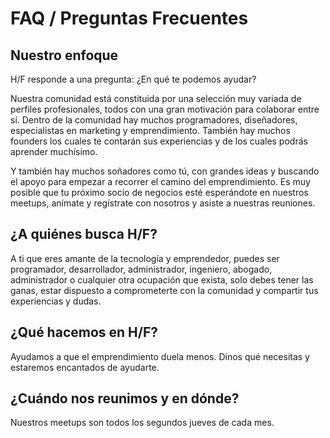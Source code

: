 # FAQ / Preguntas Frecuentes

## Nuestro enfoque

H/F responde a una pregunta: ¿En qué te podemos ayudar? 

Nuestra comunidad está constituida por una selección muy variada de perfiles profesionales, todos con una gran motivación para colaborar entre sí. Dentro de la comunidad hay muchos programadores, diseñadores, especialistas en marketing y emprendimiento. También hay muchos founders los cuales te contarán sus experiencias y de los cuales podrás aprender muchísimo. 

Y también hay muchos soñadores como tú, con grandes ideas y buscando el apoyo para empezar a recorrer el camino del emprendimiento. Es muy posible que tu próximo socio de negocios esté esperándote en nuestros meetups, anímate y regístrate con nosotros y asiste a nuestras reuniones.

## ¿A quiénes busca H/F?

A ti que eres amante de la tecnología y emprendedor, puedes ser programador, desarrollador, administrador, ingeniero, abogado, administrador o cualquier otra ocupación que exista, solo debes tener las ganas, estar dispuesto a comprometerte con la comunidad y compartir tus experiencias y dudas.

## ¿Qué hacemos en H/F?

Ayudamos a que el emprendimiento duela menos. Dinos qué necesitas y estaremos encantados de ayudarte.

## ¿Cuándo nos reunimos y en dónde?

Nuestros meetups son todos los segundos jueves de cada mes.
